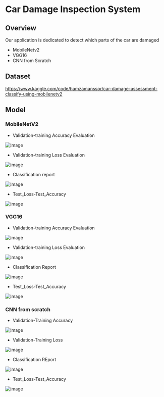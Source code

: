 
# Car Damage Inspection System
## Overview
Our application is dedicated to detect which parts of the car are damaged

- MobileNetv2
- VGG16 
- CNN from Scratch

## Dataset
https://www.kaggle.com/code/hamzamanssor/car-damage-assessment-classify-using-mobilenetv2

## Model
### MobileNetV2
- Validation-training Accuracy Evaluation

![image](https://github.com/user-attachments/assets/2146cff4-7f6f-4daa-990f-b9f9cc88365b)

- Validation-training Loss Evaluation 

![image](https://github.com/user-attachments/assets/9bbcd9d7-8a9f-4c6b-ae3a-fe5290ac28c8)

- Classification report 

![image](https://github.com/user-attachments/assets/945222c2-01a8-4da9-820f-e18bb1670e83)


- Test_Loss-Test_Accuracy

![image](https://github.com/user-attachments/assets/43642dac-47c7-47dc-b86f-f7ea70a6c41a)


### VGG16
- Validation-training Accuracy Evaluation

![image](https://github.com/user-attachments/assets/7ef19266-9124-482f-bab3-6513ee649d99)

- Validation-training Loss Evaluation 

![image](https://github.com/user-attachments/assets/2c67c4b7-f8ea-4601-bea8-b7afa54b9137)

- Classification Report

![image](https://github.com/user-attachments/assets/b5788d3f-b2be-4683-aa39-9b0f1b3fce8c)

- Test_Loss-Test_Accuracy

![image](https://github.com/user-attachments/assets/50731dd2-b3e0-4711-a8ca-8e9e58e3ac30)


### CNN from scratch
- Validation-Training Accuracy

![image](https://github.com/user-attachments/assets/9f66a661-2dff-4339-9ec2-03af12a4ab28)
- Validation-Training Loss

![image](https://github.com/user-attachments/assets/acb9ed5c-f8d3-4a43-96ab-ab8d02ffe6ae)
- Classification REport

![image](https://github.com/user-attachments/assets/7a02e878-8f6a-4569-8c4f-098e02ee0351)
- Test_Loss-Test_Accuracy

![image](https://github.com/user-attachments/assets/2ab379ef-3840-4f62-8586-f22b04ecfa78)







